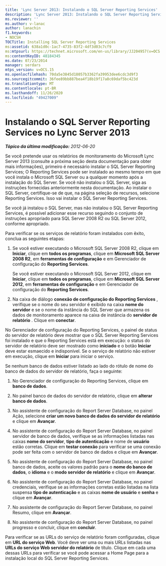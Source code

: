```yaml
---
title: 'Lync Server 2013: Instalando o SQL Server Reporting Services'
description: 'Lync Server 2013: Instalando o SQL Server Reporting Services.'
ms.reviewer: ''
ms.author: v-lanac
author: lanachin
f1.keywords:
- NOCSH
TOCTitle: Installing SQL Server Reporting Services
ms:assetid: 638a1d0c-1ac7-4735-83f2-4df3d03c7cf9
ms:mtpsurl: https://technet.microsoft.com/en-us/library/JJ204957(v=OCS.15)
ms:contentKeyID: 48184345
ms.date: 07/23/2014
manager: serdars
mtps_version: v=OCS.15
ms.openlocfilehash: 70da5e3845d18057b3362fa39953dee6cdc3d9f3
ms.sourcegitcommit: 36fee89bb887bea4f18b19f17a8c69daf5bc423d
ms.translationtype: MT
ms.contentlocale: pt-BR
ms.lasthandoff: 11/26/2020
ms.locfileid: "49427009"
---
```

# <a name="installing-sql-server-reporting-services-in-lync-server-2013"></a>Instalando o SQL Server Reporting Services no Lync Server 2013

<div data-xmlns="http://www.w3.org/1999/xhtml">

<div class="topic" data-xmlns="http://www.w3.org/1999/xhtml" data-msxsl="urn:schemas-microsoft-com:xslt" data-cs="https://msdn.microsoft.com/">

<div data-asp="https://msdn2.microsoft.com/asp">



</div>

<div id="mainSection">

<div id="mainBody">

<span> </span>

_**Tópico da última modificação:** 2012-06-20_

Se você pretende usar os relatórios de monitoramento do Microsoft Lync Server 2013 (consulte a próxima seção desta documentação para obter mais informações), primeiro é necessário instalar o SQL Server Reporting Services; O Reporting Services pode ser instalado ao mesmo tempo em que você instala o Microsoft SQL Server ou a qualquer momento após a instalação do SQL Server. Se você não instalou o SQL Server, siga as instruções fornecidas anteriormente nesta documentação. Ao instalar o SQL Server, certifique-se de que, na página seleção de recursos, selecione Reporting Services. Isso vai instalar o SQL Server Reporting Services.

Se você já instalou o SQL Server, mas não instalou o SQL Server Reporting Services, é possível adicionar esse recurso seguindo o conjunto de instruções apropriado para SQL Server 2008 R2 ou SQL Server 2012, conforme apropriado.

Para verificar se os serviços de relatório foram instalados com êxito, conclua as seguintes etapas:

1.  Se você estiver executando o Microsoft SQL Server 2008 R2, clique em **Iniciar**, clique em **todos os programas**, clique em **Microsoft SQL Server 2008 R2**, em **ferramentas de configuração** e em Gerenciador de configuração do **Reporting Services**.
    
    Se você estiver executando o Microsoft SQL Server 2012, clique em **Iniciar**, clique em **todos os programas**, clique em **Microsoft SQL Server 2012**, em **ferramentas de configuração** e em Gerenciador de configuração do **Reporting Services**.

2.  Na caixa de diálogo **conexão de configuração do Reporting Services** , verifique se o nome do seu servidor é exibido na caixa **nome do servidor** e se o nome da instância do SQL Server que armazena os dados de monitoramento aparece na caixa de instância do **servidor de relatório** . Clique em **conectar**.

No Gerenciador de configuração do Reporting Services, o painel de status do servidor de relatório deve mostrar que o SQL Server Reporting Services foi instalado e que o Reporting Services está em execução: o status do servidor de relatório deve ser mostrado como **iniciado** e o botão **Iniciar** deve estar esmaecido e indisponível. Se o serviço de relatório não estiver em execução, clique em **Iniciar** para iniciar o serviço.

Se nenhum banco de dados estiver listado ao lado do rótulo de nome do banco de dados do servidor de relatório, faça o seguinte:

1.  No Gerenciador de configuração do Reporting Services, clique em **banco de dados**.

2.  No painel banco de dados do servidor de relatório, clique em **alterar banco de dados**.

3.  No assistente de configuração do Report Server Database, no painel Ação, selecione **criar um novo banco de dados do servidor de relatório** e clique em **Avançar**.

4.  No assistente de configuração do Report Server Database, no painel servidor de banco de dados, verifique se as informações listadas nas caixas **nome do servidor**, **tipo de autenticação** e nome de **usuário** estão corretas. Clique em **testar conexão** para verificar se uma conexão pode ser feita com o servidor de banco de dados e clique em **Avançar**.

5.  No assistente de configuração do Report Server Database, no painel banco de dados, aceite os valores padrão para o **nome do banco de dados**, o **idioma** e o **modo servidor de relatório** e clique em **Avançar**.

6.  No assistente de configuração do Report Server Database, no painel credenciais, verifique se as informações corretas estão listadas na lista suspensa **tipo de autenticação** e as caixas **nome de usuário** e **senha** e clique em **Avançar**.

7.  No assistente de configuração do Report Server Database, no painel Resumo, clique em **Avançar**.

8.  No assistente de configuração do Report Server Database, no painel progresso e concluir, clique em **concluir**.

Para verificar se as URLs do serviço de relatório foram configuradas, clique em **URL do serviço Web**. Você deve ver uma ou mais URLs listadas nas **URLs do serviço Web servidor do relatório** de título. Clique em cada uma dessas URLs para verificar se você pode acessar a Home Page para a instalação local do SQL Server Reporting Services.

</div>

<span> </span>

</div>

</div>

</div>

